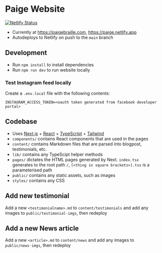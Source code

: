 # Paige Website

[![Netlify Status](https://api.netlify.com/api/v1/badges/0a277fe1-cde2-4001-b2e5-690cec1aaf81/deploy-status)](https://app.netlify.com/sites/paige/deploys)

- Currently at https://paigebraille.com, https://paige.netlify.app
- Autodeploys to Netlify on push to the `main` branch

## Development

- Run `npm install` to install dependencies
- Run `npm run dev` to run website locally

### Test Instagram feed locally

Create a `.env.local` file with the following contents:

```
INSTAGRAM_ACCESS_TOKEN=<oauth token generated from facebook developer portal>
```

## Codebase

- Uses [Next.js](https://nextjs.org/) + [React](https://reactjs.org) + [TypeScript](https://www.typescriptlang.org) + [Tailwind](https://tailwindcss.com)
- `components/` contains React components that are used in the pages
- `content/` contains Markdown files that are parsed into blogpost, testimonials, etc. 
- `lib/` contains any TypeScipt helper methods
- `pages/` dictates the HTML pages generated by Next. `index.tsx` generates to the root path `/`, `[<thing in square brackets>].tsx` is a parameterised path
- `public/` contains any static assets, such as images
- `styles/` contains any CSS

## Add new testimonial

Add a new `<testimonialname>.md` to `content/testimonials` and add any images to `public/testimonial-imgs`, then redeploy

## Add a new News article

Add a new `<article>.md` to `content/news` and add any images to `public/news-imgs`, then redeploy

